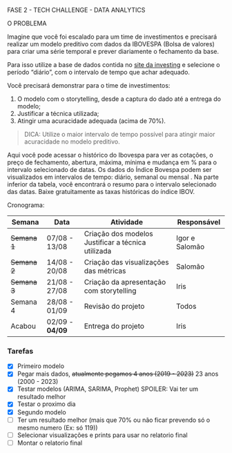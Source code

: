 FASE 2 - TECH CHALLENGE - DATA ANALYTICS

O PROBLEMA

Imagine que você foi escalado para um time de investimentos e precisará realizar um modelo preditivo com dados da IBOVESPA (Bolsa de valores) para criar uma série temporal e prever diariamente o fechamento da base.      


Para isso utilize a base de dados contida no [site da investing](https://br.investing.com/indices/bovespa-historical-data) e selecione o período “diário”, com o intervalo de tempo que achar adequado.

Você precisará demonstrar para o time de investimentos:

1. O modelo com o storytelling, desde a captura do dado até a entrega do modelo;
2. Justificar a técnica utilizada;
3. Atingir uma acuracidade adequada (acima de 70%).

> DICA: Utilize o maior intervalo de tempo possível para atingir maior acuracidade no modelo preditivo.


Aqui você pode acessar o histórico do Ibovespa para ver as cotações, o preço de fechamento, abertura, máxima, mínima e mudança em % para o intervalo selecionado de datas. Os dados do Índice Bovespa podem ser visualizados em intervalos de tempo: diário, semanal ou mensal . Na parte inferior da tabela, você encontrará o resumo para o intervalo selecionado das datas. Baixe gratuitamente as taxas históricas do índice IBOV.

Cronograma:

| Semana | Data | Atividade | Responsável |
| --- |--- | --- | --- |
| ~~Semana 1~~ |07/08 - 13/08 | Criação dos modelos Justificar a técnica utilizada| Igor e Salomão |
| ~~Semana 2~~ | 14/08 - 20/08 | Criação das visualizações das métricas | Salomão |
| ~~Semana 3~~ | 21/08 - 27/08 | Criação da apresentação com storytelling| Iris |
| Semana 4 | 28/08 - 01/09 | Revisão do projeto | Todos |
| Acabou | 02/09 - **04/09** | Entrega do projeto | Iris |


### Tarefas

- [x] Primeiro modelo
- [x] Pegar mais dados, ~~atualmente pegamos 4 anos (2019 - 2023)~~ 23 anos (2000 - 2023)
- [x] Testar modelos (ARIMA, SARIMA, Prophet) SPOILER: Vai ter um resultado melhor
- [x] Testar o proximo dia
- [x] Segundo modelo
- [ ] Ter um resultado melhor (mais que 70% ou não ficar prevendo só o mesmo numero (Ex: só 119))
- [ ] Selecionar visualizações e prints para usar no relatorio final
- [ ] Montar o relatorio final
